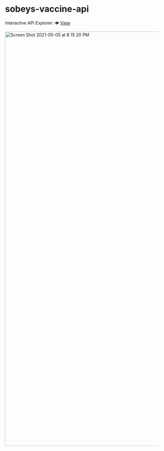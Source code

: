 # sobeys-vaccine-api

Interactive API Explorer: 👁️ [View](https://editor.swagger.io/?url=https://raw.githubusercontent.com/patcon/sobeys-vaccine-api/main/swagger-spec-v2.yml)

<img width="1354" alt="Screen Shot 2021-05-05 at 8 15 20 PM" src="https://user-images.githubusercontent.com/305339/117224751-b5d65680-adde-11eb-90a8-ae54700a93f6.png">
